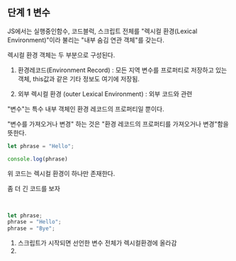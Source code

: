 ## 단계 1 변수

JS에서는 실행중인함수, 코드블럭, 스크립트 전체를 "렉시컬 환경(Lexical Environment)"이라 불리는 "내부 숨김 연관 객체"를 갖는다.

렉시컬 환경 객체는 두 부분으로 구성된다.

1. 환경레코드(Environment Record) : 모든 지역 변수를 프로퍼티로 저장하고 있는 객체, this값과 같은 기타 정보도 여기에 저장됨.

2. 외부 렉시컬 환경 (outer Lexical Environment) : 외부 코드와 관련


"변수"는 특수 내부 객체인 환경 레코드의 프로퍼티일 뿐이다.

"변수를 가져오거나 변경" 하는 것은 "환경 레코드의 프로퍼티를 가져오거나 변경"함을 뜻한다.

```js
let phrase = "Hello";

console.log(phrase) 
```

위 코드는 렉시컬 환경이 하나만 존재한다.

좀 더 긴 코드를 보자

<br>

```js
let phrase;
phrase = "Hello";
phrase = "Bye";
```

1. 스크립트가 시작되면 선언한 변수 전체가 렉시컬환경에 올라감
2. 

